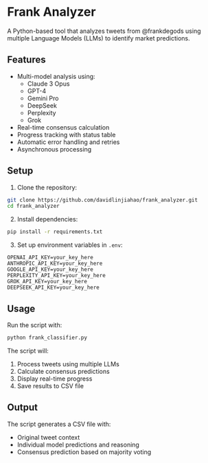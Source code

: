 # Frank Analyzer

A Python-based tool that analyzes tweets from @frankdegods using multiple Language Models (LLMs) to identify market predictions.

## Features

- Multi-model analysis using:
  - Claude 3 Opus
  - GPT-4
  - Gemini Pro
  - DeepSeek
  - Perplexity
  - Grok
- Real-time consensus calculation
- Progress tracking with status table
- Automatic error handling and retries
- Asynchronous processing

## Setup

1. Clone the repository:
```bash
git clone https://github.com/davidlinjiahao/frank_analyzer.git
cd frank_analyzer
```

2. Install dependencies:
```bash
pip install -r requirements.txt
```

3. Set up environment variables in `.env`:
```
OPENAI_API_KEY=your_key_here
ANTHROPIC_API_KEY=your_key_here
GOOGLE_API_KEY=your_key_here
PERPLEXITY_API_KEY=your_key_here
GROK_API_KEY=your_key_here
DEEPSEEK_API_KEY=your_key_here
```

## Usage

Run the script with:
```bash
python frank_classifier.py
```

The script will:
1. Process tweets using multiple LLMs
2. Calculate consensus predictions
3. Display real-time progress
4. Save results to CSV file

## Output

The script generates a CSV file with:
- Original tweet context
- Individual model predictions and reasoning
- Consensus prediction based on majority voting 